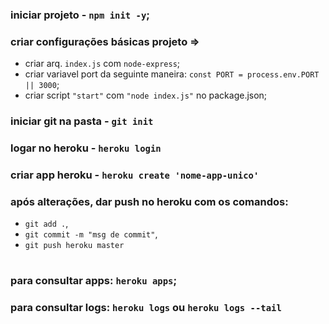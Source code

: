 ### iniciar projeto - `npm init -y`;

### criar configurações básicas projeto => 
  - criar arq. `index.js` com `node-express`;
  - criar variavel port da seguinte maneira: `const PORT = process.env.PORT || 3000`;
  - criar script `"start"` com `"node index.js"` no package.json;

### iniciar git na pasta - `git init`

### logar no heroku - `heroku login`

### criar app heroku - `heroku create 'nome-app-unico'`

### após alterações, dar push no heroku com os comandos:
  - `git add .`,
  - `git commit -m "msg de commit"`,
  - `git push heroku master`

#

### para consultar apps: `heroku apps`;
### para consultar logs: `heroku logs` ou `heroku logs --tail`
